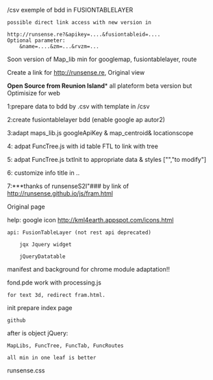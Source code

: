 /csv
	exemple of bdd in FUSIONTABLELAYER
	
	
	possible direct link access with new version in 
	
	http://runsense.re?&apikey=....&fusiontableid=....
	Optional parameter:
		&name=....&zm=...&rvzm=...
		
Soon version of Map_lib min for 
	googlemap, fusiontablelayer, route
	
Create a link for http://runsense.re, Original view

**Open Source from Reunion Island***
all plateform beta version but Optimisize for web

1:prepare data to bdd by .csv with template in /csv

2:create fusiontablelayer bdd (enable google ap autor2)

3:adapt maps_lib.js googleApiKey & map_centroid& locationscope

4: adpat FuncTree.js with id table FTL to link with tree

5: adpat FuncTree.js txtInit to appropriate data & styles ["","to modify"]

6: customize info title in ..

7:***thanks of runsenseS2I"### by link of http://runsense.github.io/js/fram.html  

Original page

help: google icon http://kml4earth.appspot.com/icons.html

	api: FusionTableLayer (not rest api deprecated)
	
		jqx Jquery widget
		
		jQueryDatatable
		


manifest and background for chrome module adaptation!!

fond.pde work with processing.js 

	for text 3d, redirect fram.html.

init prepare index page
	
	github

after is object jQuery:
 
	MapLibs, FuncTree, FuncTab, FuncRoutes
 
	all min in one leaf is better
	
runsense.css
